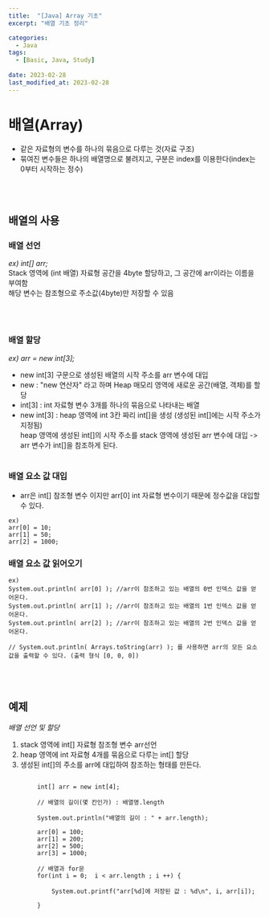 ```yaml
---
title:  "[Java] Array 기초"
excerpt: "배열 기초 정리"

categories:
  - Java
tags:
  - [Basic, Java, Study]
 
date: 2023-02-28
last_modified_at: 2023-02-28
---
```



# 배열(Array)
- 같은 자료형의 변수를 하나의 묶음으로 다루는 것(자료 구조)
- 묶여진 변수들은 하나의 배열명으로 불려지고, 구분은 index를 이용한다(index는 0부터 시작하는 정수)

<br><br>

## 배열의 사용

### 배열 선언 <br />
*ex) int[] arr; <br>*
Stack 영역에 (int 배열) 자료형 공간을 4byte 할당하고, 그 공간에 arr이라는 이름을 부여함<br>
해당 변수는 참조형으로 주소값(4byte)만 저장할 수 있음

<br><br>  
### 배열 할당 <br />
*ex) arr = new int[3];<br>*
- new int[3] 구문으로 생성된 배열의 시작 주소를 arr 변수에 대입 <br>
- new : "new 연산자" 라고 하며 Heap 매모리 영역에 새로운 공간(배열, 객체)를 할당 <br>
- int[3] : int 자료형 변수 3개를 하나의 묶음으로 나타내는 배열 <br>
- new int[3] : heap 영역에 int 3칸 짜리 int[]을 생성 (생성된 int[]에는 시작 주소가 지정됨)<br>
heap 영역에 생성된 int[]의 시작 주소를 stack 영역에 생성된 arr 변수에 대입 -> arr 변수가 int[]을 참조하게 된다.
<br><br>  
### 배열 요소 값 대입 <br>  
* arr은 int[] 참조형 변수 이지만 arr[0] int 자료형 변수이기 때문에 정수값을 대입할 수 있다.  

```
ex)
arr[0] = 10;   
arr[1] = 50;    
arr[2] = 1000;      
```
  
### 배열 요소 값 읽어오기 <br/>
	
```
ex)  
System.out.println( arr[0] ); //arr이 참조하고 있는 배열의 0번 인덱스 값을 얻어온다.   
System.out.println( arr[1] ); //arr이 참조하고 있는 배열의 1번 인덱스 값을 얻어온다.   
System.out.println( arr[2] ); //arr이 참조하고 있는 배열의 2번 인덱스 값을 얻어온다. 
  
// System.out.println( Arrays.toString(arr) ); 를 사용하면 arr의 모든 요소값을 출력할 수 있다. (출력 형식 [0, 0, 0])
```
     
<br><br/>
	
## 예제
    
*배열 선언 및 할당*<br />
1) stack 영역에 int[] 자료형 참조형 변수 arr선언<br />   
2) heap 영역에 int 자료형 4개를 묶음으로 다루는 int[] 할당<br />   
3) 생성된 int[]의 주소를 arr에 대입하여 참조하는 형태를 만든다.<br />   
      
  
  <pre><code>
		int[] arr = new int[4];
		
		// 배열의 길이(몇 칸인가) : 배열명.length
		
		System.out.println("배열의 길이 : " + arr.length);
		
		arr[0] = 100;
		arr[1] = 200;
		arr[2] = 500;
		arr[3] = 1000;

		// 배열과 for문
		for(int i = 0;  i < arr.length ; i ++) {
	
			System.out.printf("arr[%d]에 저장된 값 : %d\n", i, arr[i]);
			
		} 
</code></pre>
  
